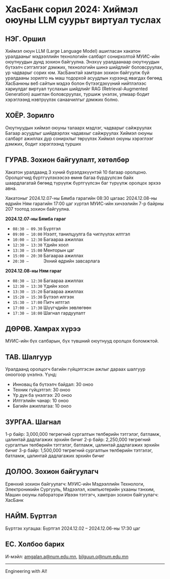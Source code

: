 # ХасБанк сорил 2024: Хиймэл оюуны LLM суурьт виртуал туслах

## НЭГ. Оршил

Хиймэл оюун LLM (Large Language Model) ашигласан хакатон уралдааныг  мэдээллийн технологийн салбарт сонирхолтой МУИС-ийн оюутнуудын дунд зохион байгуулна. Энэхүү уралдаанаар оюутнуудын бүтээлч сэтгэлгээг дэмжих, технологийн шинэ шийдлийг боловсруулах, ур чадварыг сорих юм. ХасБанктай хамтран зохион байгуулж буй уралдааны зорилго нь маш тодорхой асуудлын хүрээнд явагдах бөгөөд ХасБанкны веб сайтын мэдээ болон бүтээгдэхүүний нийтлэлээс хариулдаг виртуал туслахын шийдлийг RAG (Retrieval-Augmented Generation) ашиглан боловсруулах, туршиж үнэлэх, улмаар бодит хэрэглээнд нэвтрүүлэх санаачилгыг дэмжих болно.

## ХОЁР. Зорилго

Оюутнуудын хиймэл оюуны талаарх мэдлэг, чадварыг сайжруулах
Багаар асуудлыг шийдвэрлэх чадавхыг сайжруулах
Хиймэл оюуны салбарт ажиллах дур сонирхлыг төрүүлэх
Хиймэл оюуны хэрэглээг дэмжих, бодит хэрэглээнд турших

## ГУРАВ. Зохион байгуулалт, хөтөлбөр

Хакатон уралдаанд 3 хүний бүрэлдэхүүнтэй 10 багаар оролцоно. Оролцогчид бүртгүүлэхээсээ өмнө багаа бүрдүүлсэн байх шаардлагатай бөгөөд түрүүлж бүртгүүлсэн баг түрүүлж оролцох эрхээ авна.

Хакатоныг 2024.12.07-ны Бямба гарагийн 08:30 цагаас 2024.12.08-ны өдрийн Ням гарагийн 17:00 цаг хүртэл МУИС-ийн хичээлийн 7-р байрны 207 тоотод зохион байгуулна.

**2024.12.07-ны Бямба гараг**

- `08:30 – 09.30`        Бүртгэл
- `09:00 – 10:00`        Нээлт, танилцуулга ба чиглүүлэх илтгэл
- `10:00 – 12:30`        Багаараа ажиллах
- `12:30 – 13:30`        Үдийн хоол
- `13:30 – 15:00`        Менторын цаг
- `15:00 – 20:30`        Багаараа ажиллах
- `20:30 –      `        Эхний өдрийн завсарлага

**2024.12.08-ны Ням гараг**

- `08:30 – 12:30`        Багаараа ажиллах
- `12:30 – 13:30`        Үдийн хоол
- `13:30 – 15:20`        Багаараа ажиллах
- `15:20 – 15:30`        Бүтээл илгээх
- `15:30 – 17:00`        Питч илтгэл
- `17:00 – 17:30`        Шүүгчдийн зөвлөгөөн
- `17:30 – 18:00`        Шагнал гардуулалт

## ДӨРӨВ. Хамрах хүрээ

МУИС-ийн бүх салбарын, бүх түвшний оюутнууд оролцох боломжтой.
 
## ТАВ. Шалгуур

Уралдаанд оролцогч багийн гүйцэтгэсэн ажлыг дараах шалгуур оноогоор үнэлнэ. Үүнд:

- Инновац ба бүтээлч байдал: 30 оноо
- Техник гүйцэтгэл: 30 оноо
- Үр дүн ба үнэлгээ: 20 оноо
- Илтгэлийн чанар: 10 оноо
- Багийн ажиллагаа: 10 оноо

## ЗУРГАА. Шагнал

1-р байр: 3,000,000 төгрөгний сургалтын төлбөрийн тэтгэлэг, батламж, цалинтай дадлагажих эрхийн бичиг
2-р байр: 2,250,000 төгрөгний сургалтын төлбөрийн тэтгэлэг, батламж, цалинтай дадлагажих эрхийн бичиг
3-р байр: 1,500,000 төгрөгний сургалтын төлбөрийн тэтгэлэг, батламж, цалинтай дадлагажих эрхийн бичиг

## ДОЛОО. Зохион байгуулагч
Ерөнхий зохион байгуулагч: МУИС-ийн Мэдээллийн Технологи, Электроникийн Сургууль, Мэдээлэл, компьютерийн ухааны тэнхим, Машин оюуны лаборатори
Ивээн тэтгэгч, хамтран зохион байгуулагч: ХасБанк

## НАЙМ. Бүртгэл
Бүртгэх хугацаа: Бүртгэл 2024.12.02 – 2024.12.06-ны 17:30 цаг

## ЕС. Холбоо барих
И-мэйл: amgalan.a@num.edu.mn, bilguun.o@num.edu.mn

---

Engineering with AI!
